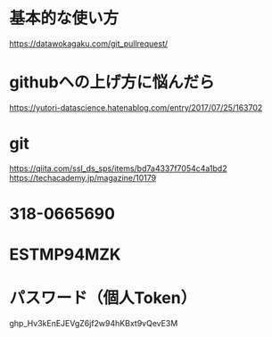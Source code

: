 # 基本的な使い方
https://datawokagaku.com/git_pullrequest/

# githubヘの上げ方に悩んだら
https://yutori-datascience.hatenablog.com/entry/2017/07/25/163702

# git
https://qiita.com/ssl_ds_sps/items/bd7a4337f7054c4a1bd2
https://techacademy.jp/magazine/10179

# 318-0665690
# ESTMP94MZK

# パスワード（個人Token）
ghp_Hv3kEnEJEVgZ6jf2w94hKBxt9vQevE3M
